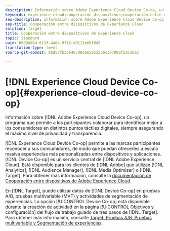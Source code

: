 ```yaml
---
description: Información sobre Adobe Experience Cloud Device Co-op, un programa que permite a los participantes colaborar para identificar mejor a los consumidores en distintos puntos de contacto digital, siempre asegurando el máximo nivel de privacidad y transparencia.
keywords: experience cloud;cooperación dispositivos;cooperación entre dispositivos;analytics;audience manager;aam;media optimizer;gráfico de dispositivo
seo-description: Información sobre Adobe Experience Cloud Device Co-op, un programa que permite a los participantes colaborar para identificar mejor a los consumidores en distintos puntos de contacto digital, siempre asegurando el máximo nivel de privacidad y transparencia.
seo-title: Cooperación entre dispositivos de Experience Cloud
solution: Target
title: Cooperación entre dispositivos de Experience Cloud
topic: Standard
uuid: b689a964-613f-4a64-9f15-e9111e6bf945
translation-type: tm+mt
source-git-commit: 8bd57fb3bb467d8dae50535b6c367995f2acabac

---
```



# [!DNL Experience Cloud Device Co-op]{#experience-cloud-device-co-op}

Información sobre [!DNL Adobe Experience Cloud Device Co-op], un programa que permite a los participantes colaborar para identificar mejor a los consumidores en distintos puntos táctiles digitales, siempre asegurando el máximo nivel de privacidad y transparencia.

[!DNL Experience Cloud Device Co-op] permite a las marcas participantes reconocer a sus consumidores, de modo que puedan ofrecerles a escala masiva experiencias más personalizadas entre dispositivos y aplicaciones. [!DNL Device Co-op] es un servicio central de [!DNL Adobe Experience Cloud]. Está disponible para los clientes de [!DNL Adobe] que utilizan [!DNL Analytics], [!DNL Audience Manager], [!DNL Media Optimizer] o [!DNL Target]. Para obtener más información, consulte la [documentación de Cooperación entre dispositivos de Adobe Experience Cloud](https://marketing.adobe.com/resources/help/en_US/mcdc/).

En [!DNL Target], puede utilizar datos de [!DNL Device Co-op] en pruebas A/B, pruebas multivariable (MVT) y actividades de segmentación de experiencias. La opción [!UICONTROL Device Co-op] está disponible durante la creación de actividad en la página [!UICONTROL Objetivos y configuración] del flujo de trabajo guiado de tres pasos de [!DNL Target]. Para obtener más información, consulte [Target: Pruebas A/B, Pruebas multivariable y Segmentación de experiencias](https://marketing.adobe.com/resources/help/en_US/mcdc/mcdc-target.html).

